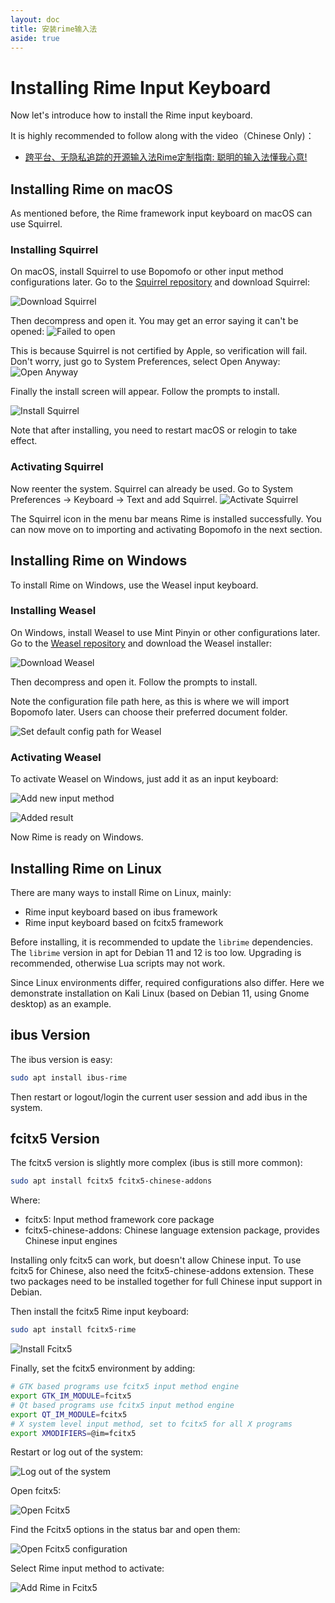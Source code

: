 ```yaml
---
layout: doc
title: 安装rime输入法
aside: true
---
```

# Installing Rime Input Keyboard
Now let's introduce how to install the Rime input keyboard.

<div class="wwads-cn wwads-horizontal" data-id="266" ></div>

It is highly recommended to follow along with the video（Chinese Only)：
- [跨平台、无隐私追踪的开源输入法Rime定制指南: 聪明的输入法懂我心意!](https://www.bilibili.com/video/BV12M411T7gf)

## Installing Rime on macOS
As mentioned before, the Rime framework input keyboard on macOS can use Squirrel.

### Installing Squirrel
On macOS, install Squirrel to use Bopomofo or other input method configurations later. Go to the [Squirrel repository](https://github.com/rime/squirrel) and download Squirrel:

![Download Squirrel](/image/guide/downloadSquirrel.webp)

Then decompress and open it. You may get an error saying it can't be opened:
![Failed to open](/image/guide/macOS_FailOpen.webp)

This is because Squirrel is not certified by Apple, so verification will fail. Don't worry, just go to System Preferences, select Open Anyway:
![Open Anyway](/image/guide/macOS_Security.webp)

Finally the install screen will appear. Follow the prompts to install.

![Install Squirrel](/image/guide/macOS_InstallSquirrel.webp)

Note that after installing, you need to restart macOS or relogin to take effect.

### Activating Squirrel
Now reenter the system. Squirrel can already be used. Go to System Preferences -> Keyboard -> Text and add Squirrel.
![Activate Squirrel](/image/guide/enableSquirrel.webp)

The Squirrel icon in the menu bar means Rime is installed successfully. You can now move on to importing and activating Bopomofo in the next section.

## Installing Rime on Windows
To install Rime on Windows, use the Weasel input keyboard.


### Installing Weasel
On Windows, install Weasel to use Mint Pinyin or other configurations later. Go to the [Weasel repository](https://github.com/rime/weasel) and download the Weasel installer:

![Download Weasel](/image/guide/downloadWeasel.webp)

Then decompress and open it. Follow the prompts to install.

Note the configuration file path here, as this is where we will import Bopomofo later. Users can choose their preferred document folder.

![Set default config path for Weasel](/image/guide/configPathWeasel.webp)

### Activating Weasel
To activate Weasel on Windows, just add it as an input keyboard:

![Add new input method](/image/guide/addToSystemWindows1.webp)

![Added result](/image/guide/addToSystemWindows2.webp)

Now Rime is ready on Windows.

## Installing Rime on Linux
There are many ways to install Rime on Linux, mainly:
- Rime input keyboard based on ibus framework
- Rime input keyboard based on fcitx5 framework

Before installing, it is recommended to update the `librime` dependencies. The `librime` version in apt for Debian 11 and 12 is too low. Upgrading is recommended, otherwise Lua scripts may not work.

Since Linux environments differ, required configurations also differ. Here we demonstrate installation on Kali Linux (based on Debian 11, using Gnome desktop) as an example.

## ibus Version
The ibus version is easy:
```bash
sudo apt install ibus-rime
```
Then restart or logout/login the current user session and add ibus in the system.

## fcitx5 Version
The fcitx5 version is slightly more complex (ibus is still more common):
```bash
sudo apt install fcitx5 fcitx5-chinese-addons
```
Where:
- fcitx5: Input method framework core package
- fcitx5-chinese-addons: Chinese language extension package, provides Chinese input engines

Installing only fcitx5 can work, but doesn't allow Chinese input. To use fcitx5 for Chinese, also need the fcitx5-chinese-addons extension. These two packages need to be installed together for full Chinese input support in Debian.


Then install the fcitx5 Rime input keyboard:

```bash
sudo apt install fcitx5-rime
```

![Install Fcitx5](/image/guide/installFcitx5.webp)

Finally, set the fcitx5 environment by adding:
```bash
# GTK based programs use fcitx5 input method engine
export GTK_IM_MODULE=fcitx5
# Qt based programs use fcitx5 input method engine
export QT_IM_MODULE=fcitx5
# X system level input method, set to fcitx5 for all X programs 
export XMODIFIERS=@im=fcitx5
```

Restart or log out of the system:

![Log out of the system](/image/guide/logOutInKali.webp)

Open fcitx5:

![Open Fcitx5](/image/guide/openFcitx5.webp)

Find the Fcitx5 options in the status bar and open them:

![Open Fcitx5 configuration](/image/guide/FcitxConfig.webp)

Select Rime input method to activate:

![Add Rime in Fcitx5](/image/guide/openFcitx5ConfigInBar.webp)